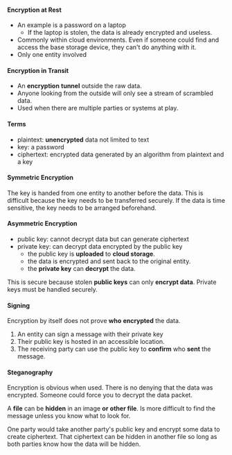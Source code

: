 #### Encryption at Rest

-   An example is a password on a laptop
    -   If the laptop is stolen, the data is already encrypted and useless.
-   Commonly within cloud environments. Even if someone could find and access the base storage device, they can't do anything with it.
-   Only one entity involved

#### Encryption in Transit

-   An **encryption** **tunnel** outside the raw data.
-   Anyone looking from the outside will only see a stream of scrambled data.
-   Used when there are multiple parties or systems at play.

####  Terms

-   plaintext: **unencrypted** data not limited to text
-   key: a password
-   ciphertext: encrypted data generated by an algorithm from plaintext and a key

#### Symmetric Encryption

The key is handed from one entity to another before the data. This is difficult because the key needs to be transferred securely. If the data is time sensitive, the key needs to be arranged beforehand.

#### Asymmetric Encryption

-   public key: cannot decrypt data but can generate ciphertext
-   private key: can decrypt data encrypted by the public key
	-   the public key is **uploaded** to **cloud storage**. 
	-   the data is encrypted and sent back to the original entity. 
	-   the **private key** can **decrypt** the data.

This is secure because stolen **public keys** can only **encrypt data**.
Private keys must be handled securely.

#### Signing

Encryption by itself does not prove **who** **encrypted** the data.

1.  An entity can sign a message with their private key
2.  Their public key is hosted in an accessible location.
3.  The receiving party can use the public key to **confirm** who **sent** the message.

####  Steganography

Encryption is obvious when used. There is no denying that the data was encrypted. Someone could force you to decrypt the data packet.

A **file** can be **hidden** in an image **or** **other file**. Is more difficult to find the message unless you know what to look for.

One party would take another party's public key and encrypt some data to create ciphertext. That ciphertext can be hidden in another file so long as both parties know how the data will be hidden.